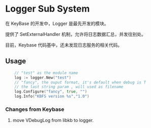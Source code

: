# Logger Sub System

在 KeyBase 的开发中，Logger 是最先开发的模块。

提供了 SetExternalHandler 机制，允许将日志数据汇总，并发往别处。

目前，Keybase 代码基中，还未发现日志服务的相关代码。

## Usage

```go
    // "test" as the module name
    log := logger.New("test")   
    // "fancy", the ouput format, it's default when debug is T
    // the last string param , will used as filename
    log.Configure("fancy", true, "")    
    log.Info("KBFS version %s","1.0")
```


### Changes from Keybase

1. move VDebugLog from libkb to logger.